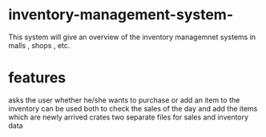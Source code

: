 # inventory-management-system-
This system will give an overview of the inventory managemnet systems in malls , shops , etc.

# features
asks the user whether he/she  wants to purchase or add an item to the inventory 
can be used both to check the sales of the day and add the items which are newly arrived 
crates two separate files for sales and inventory data 
